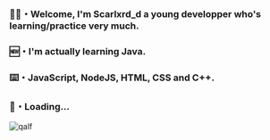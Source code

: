 ### 🖖🏽・Welcome, I'm Scarlxrd_d a young developper who's learning/practice very much.

### 🆕・I'm actually learning Java.

### ⌨️・JavaScript, NodeJS, HTML, CSS and C++.

### 🔗・Loading...





![qalf](https://user-images.githubusercontent.com/71601884/161361872-2cf00f83-e0bd-478d-a830-14dc098b6108.jpg)
